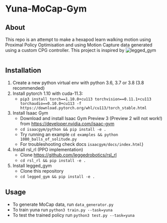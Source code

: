 # Yuna-MoCap-Gym

## About

This repo is an attempt to make a hexapod learn walking motion using Proximal Policy Optimisation and using Motion Capture data generated using a custom CPG controller. This project is inspired by ![legged_gym](https://github.com/leggedrobotics/legged_gym)

![]()

## Installation

1. Create a new python virtual env with python 3.6, 3.7 or 3.8 (3.8 recommended)
2. Install pytorch 1.10 with cuda-11.3:
    - `pip3 install torch==1.10.0+cu113 torchvision==0.11.1+cu113 torchaudio==0.10.0+cu113 -f https://download.pytorch.org/whl/cu113/torch_stable.html`
3. Install Isaac Gym
   - Download and install Isaac Gym Preview 3 (Preview 2 will not work!) from https://developer.nvidia.com/isaac-gym
   - `cd isaacgym/python && pip install -e .`
   - Try running an example `cd examples && python 1080_balls_of_solitude.py`
   - For troubleshooting check docs `isaacgym/docs/index.html`)
4. Install rsl_rl (PPO implementation)
   - Clone https://github.com/leggedrobotics/rsl_rl
   -  `cd rsl_rl && pip install -e .` 
5. Install legged_gym
    - Clone this repository
   - `cd legged_gym && pip install -e .`

## Usage

- To generate MoCap data, run `data_generator.py`
- To train yuna run `python3 train.py --task=yuna`
- To test the trained policy run `python3 test.py --task=yuna`
